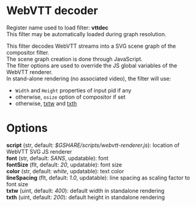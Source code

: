 <!-- automatically generated - do not edit, patch gpac/applications/gpac/gpac.c -->

# WebVTT decoder  
  
Register name used to load filter: __vttdec__  
This filter may be automatically loaded during graph resolution.  
  
This filter decodes WebVTT streams into a SVG scene graph of the compositor filter.  
The scene graph creation is done through JavaScript.  
The filter options are used to override the JS global variables of the WebVTT renderer.  
In stand-alone rendering (no associated video), the filter will use:  

- `Width` and `Height` properties of input pid if any  
- otherwise, `osize` option of compositor if set  
- otherwise, [txtw](#txtw) and [txth](#txth)  

  

# Options    
  
<a id="script">__script__</a> (str, default: _$GSHARE/scripts/webvtt-renderer.js_): location of WebVTT SVG JS renderer  
<a id="font">__font__</a> (str, default: _SANS_, updatable): font  
<a id="fontSize">__fontSize__</a> (flt, default: _20_, updatable): font size  
<a id="color">__color__</a> (str, default: _white_, updatable): text color  
<a id="lineSpacing">__lineSpacing__</a> (flt, default: _1.0_, updatable): line spacing as scaling factor to font size  
<a id="txtw">__txtw__</a> (uint, default: _400_): default width in standalone rendering  
<a id="txth">__txth__</a> (uint, default: _200_): default height in standalone rendering  
  
